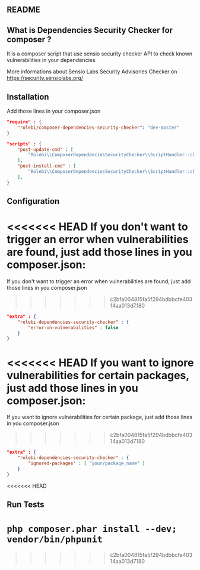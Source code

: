 README
------

What is Dependencies Security Checker for composer ?
---------------------------------------

It is a composer script that use sensio security checker API to check known vulnerabilities in your dependencies.

More informations about Sensio Labs Security Advisories Checker on https://security.sensiolabs.org/


Installation
------------

Add those lines in your composer.json

```json
"require" : {
    "rolebi/composer-dependencies-security-checker": "dev-master"
}
```


```json
"scripts" : {
    "post-update-cmd" : [
        "Rolebi\\ComposerDependenciesSecurityChecker\\ScriptHandler::checkForSecurityIssues"
    ],
    "post-install-cmd" : [
        "Rolebi\\ComposerDependenciesSecurityChecker\\ScriptHandler::checkForSecurityIssues"
    ],
}
```
        
Configuration
-------------

<<<<<<< HEAD
If you don't want to trigger an error when vulnerabilities are found, just add those lines in you composer.json:
=======
If you don't want to trigger an error when vulnerabilities are found, just add those lines in you composer.json
>>>>>>> c2bfa004815fa5f294bdbbcfe40314aa013d7180

```json
"extra" : {
    "rolebi-dependencies-security-checker" : {
        "error-on-vulnerabilities" : false
    }
}
```

<<<<<<< HEAD
If you want to ignore vulnerabilities for certain packages,  just add those lines in you composer.json:
=======
If you want to ignore vulnerabilities for certain package,  just add those lines in you composer.json
>>>>>>> c2bfa004815fa5f294bdbbcfe40314aa013d7180

```json
"extra" : {
    "rolebi-dependencies-security-checker" : {
        "ignored-packages" : [ "your/package_name" ]
    }
}
```
<<<<<<< HEAD

Run Tests
---------

`php composer.phar install --dev; vendor/bin/phpunit`
=======
>>>>>>> c2bfa004815fa5f294bdbbcfe40314aa013d7180
